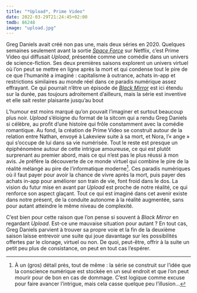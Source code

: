 ```yaml
---
title: "*Upload*, Prime Video"
date: 2022-03-29T21:24:45+02:00
tmdb: 86248 
image: "upload.jpg"
---
```


Greg Daniels avait créé non pas une, mais deux séries en 2020. Quelques semaines seulement avant la sortie [*Space Force*](https://nicolasfurno.fr/serie/space-force-netflix/) sur Netflix, c’est Prime Video qui diffusait *Upload*, présentée comme une comédie dans un univers de science-fiction. Ses deux premières saisons explorent un univers virtuel où l’on peut se mettre en ligne après la mort et qui condense tout le pire de ce que l’humanité a imaginé : capitalisme à outrance, achats in-app et restrictions similaires au monde réel dans ce paradis numérique assez effrayant. Ce qui pourrait n’être un épisode de [*Black Mirror*](https://voiretmanger.fr/black-mirror-brooker-channel-4/) est ici étendu sur la durée, pas toujours adroitement d’ailleurs, mais la série est inventive et elle sait rester plaisante jusqu’au bout

L’humour est moins marqué qu’on pouvait l’imaginer et surtout beaucoup plus noir. *Upload* s’éloigne du format de la sitcom qui a rendu Greg Daniels si célèbre, au profit d’une histoire qui frôle constamment avec la comédie romantique. Au fond, la création de Prime Video se construit autour de la relation entre Nathan, envoyé à Lakeview suite à sa mort, et Nora, l’« ange » qui s’occupe de lui dans sa vie numérisée. Tout le reste est presque un épiphénomène autour de cette intrigue amoureuse, ce qui est plutôt surprenant au premier abord, mais ce qui n’est pas le plus réussi à mon avis. Je préfère la découverte de ce monde virtuel qui combine le pire de la réalité mélangé au pire de l’informatique moderne[^1]. Ces paradis numériques où il faut payer pour avoir la chance de vivre après la mort, puis payer des achats in-app pour améliorer son train de vie, font froid dans le dos. La vision du futur mise en avant par *Upload* est proche de notre réalité, ce qui renforce son aspect glaçant. Tout ce qui est imaginé dans cet avenir existe dans notre présent, de la conduite autonome à la réalité augmentée, sans pour autant atteindre le même niveau de complexité.

C’est bien pour cette raison que l’on pense si souvent à *Black Mirror* en regardant *Upload*. Est-ce une mauvaise situation pour autant ? En tout cas, Greg Daniels parvient à trouver sa propre voie et la fin de la deuxième saison laisse entrevoir une suite qui joue davantage sur les possibilités offertes par le clonage, virtuel ou non. De quoi, peut-être, offrir à la suite un petit peu plus de consistance, on peut en tout cas l’espérer. 

[^1]: À un (gros) détail près, tout de même : la série se construit sur l’idée que la conscience numérique est stockée en un seul endroit et que l’on peut mourir pour de bon en cas de dommage. C’est logique comme excuse pour faire avancer l’intrigue, mais cela casse quelque peu l’illusion…